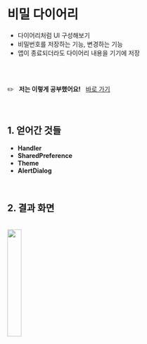 # 비밀 다이어리
* 다이어리처럼 UI 구성해보기
* 비밀번호를 저장하는 기능, 변경하는 기능
* 앱이 종료되더라도 다이어리 내용을 기기에 저장

<br/><br/>

✏️ &nbsp; **저는 이렇게 공부했어요!** &nbsp;
  [바로 가기](https://colorful-balloon-439.notion.site/ch3-0ebe5df8c6054e2cb89cd4ac4ed748f2, "notion link")<br/>
<br/> <br/>

## 1. 얻어간 것들
* **Handler**
* **SharedPreference**
* **Theme**
* **AlertDialog**

<br/>

## 2. 결과 화면
<br/>
<img src="https://user-images.githubusercontent.com/56334513/143261838-0b4156ab-3d17-4dde-869a-3063dc380c59.gif" width = "25%"/>

